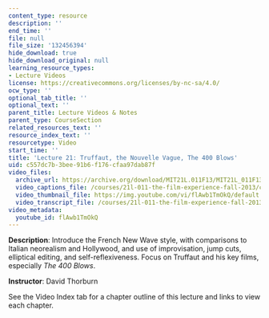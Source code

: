 ```yaml
---
content_type: resource
description: ''
end_time: ''
file: null
file_size: '132456394'
hide_download: true
hide_download_original: null
learning_resource_types:
- Lecture Videos
license: https://creativecommons.org/licenses/by-nc-sa/4.0/
ocw_type: ''
optional_tab_title: ''
optional_text: ''
parent_title: Lecture Videos & Notes
parent_type: CourseSection
related_resources_text: ''
resource_index_text: ''
resourcetype: Video
start_time: ''
title: 'Lecture 21: Truffaut, the Nouvelle Vague, The 400 Blows'
uid: c557dc7b-3bee-91b6-f176-cfaa97dab87f
video_files:
  archive_url: https://archive.org/download/MIT21L.011F13/MIT21L_011F13_L21_300k.mp4
  video_captions_file: /courses/21l-011-the-film-experience-fall-2013/c3b9f56bbfc55636a9eeda3f8308efaf_flAwb1TmOkQ.vtt
  video_thumbnail_file: https://img.youtube.com/vi/flAwb1TmOkQ/default.jpg
  video_transcript_file: /courses/21l-011-the-film-experience-fall-2013/d877ea95334e773e74cf363bf40aef9d_flAwb1TmOkQ.pdf
video_metadata:
  youtube_id: flAwb1TmOkQ
---
```


**Description**: Introduce the French New Wave style, with comparisons to Italian neorealism and Hollywood, and use of improvisation, jump cuts, elliptical editing, and self-reflexiveness. Focus on Truffaut and his key films, especially _The 400 Blows_.

**Instructor**: David Thorburn

See the Video Index tab for a chapter outline of this lecture and links to view each chapter.

